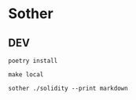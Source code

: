 # Sother
## DEV
```shell
poetry install
```
```shell
make local
```

```shell
sother ./solidity --print markdown
```